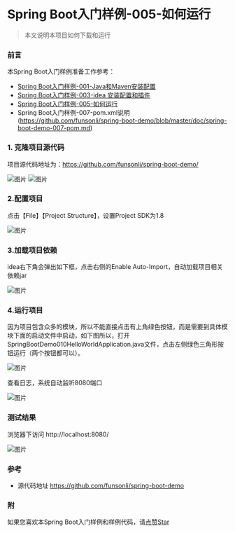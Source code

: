 # Spring Boot入门样例-005-如何运行

> 本文说明本项目如何下载和运行

### 前言

本Spring Boot入门样例准备工作参考：

- [Spring Boot入门样例-001-Java和Maven安装配置](https://github.com/funsonli/spring-boot-demo/blob/master/doc/spring-boot-demo-001-java.md)
- [Spring Boot入门样例-003-idea 安装配置和插件](https://github.com/funsonli/spring-boot-demo/blob/master/doc/spring-boot-demo-003-idea.md)
- [Spring Boot入门样例-005-如何运行](https://github.com/funsonli/spring-boot-demo/blob/master/doc/spring-boot-demo-005-run.md)
- Spring Boot入门样例-007-pom.xml说明(https://github.com/funsonli/spring-boot-demo/blob/master/doc/spring-boot-demo-007-pom.md)


### 1. 克隆项目源代码
项目源代码地址为：https://github.com/funsonli/spring-boot-demo/

![图片](https://raw.githubusercontent.com/funsonli/spring-boot-demo/master/doc/images/spring-boot-demo-005-run-01.png?raw=true)
![图片](https://raw.githubusercontent.com/funsonli/spring-boot-demo/master/doc/images/spring-boot-demo-005-run-03.png?raw=true)


### 2.配置项目

点击【File】【Project Structure】，设置Project SDK为1.8

![图片](https://raw.githubusercontent.com/funsonli/spring-boot-demo/master/doc/images/spring-boot-demo-005-run-030.png?raw=true)


### 3.加载项目依赖

idea右下角会弹出如下框，点击右侧的Enable Auto-Import，自动加载项目相关依赖jar

![图片](https://raw.githubusercontent.com/funsonli/spring-boot-demo/master/doc/images/spring-boot-demo-005-run-07.png?raw=true)

### 4.运行项目

因为项目包含众多的模块，所以不能直接点击有上角绿色按钮，而是需要到具体模块下面的启动文件中启动，如下图所以，打开SpringBootDemo010HelloWorldApplication.java文件，点击左侧绿色三角形按钮运行（两个按钮都可以）。

![图片](https://raw.githubusercontent.com/funsonli/spring-boot-demo/master/doc/images/spring-boot-demo-005-run-09.png?raw=true)

查看日志，系统自动监听8080端口

![图片](https://raw.githubusercontent.com/funsonli/spring-boot-demo/master/doc/images/spring-boot-demo-005-run-11.png?raw=true)


### 测试结果


浏览器下访问 http://localhost:8080/

![图片](https://raw.githubusercontent.com/funsonli/spring-boot-demo/master/doc/images/spring-boot-demo-005-run-13.png?raw=true)


### 参考
- 源代码地址 https://github.com/funsonli/spring-boot-demo


### 附
如果您喜欢本Spring Boot入门样例和样例代码，请[点赞Star](https://github.com/funsonli/spring-boot-demo)

